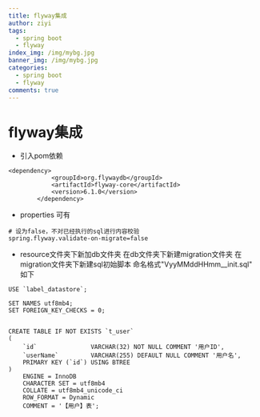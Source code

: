 ```yaml
---
title: flyway集成
author: ziyi
tags:
  - spring boot
  - flyway
index_img: /img/mybg.jpg
banner_img: /img/mybg.jpg
categories:
  - spring boot
  - flyway
comments: true
---
```


# flyway集成

- 引入pom依赖

```
<dependency>
            <groupId>org.flywaydb</groupId>
            <artifactId>flyway-core</artifactId>
            <version>6.1.0</version>
        </dependency>
```

- properties 可有

```
# 设为false，不对已经执行的sql进行内容校验
spring.flyway.validate-on-migrate=false
```

- resource文件夹下新加db文件夹 在db文件夹下新建migration文件夹 在migration文件夹下新建sql初始脚本 命名格式"VyyMMddHHmm__init.sql" 如下

```
USE `label_datastore`;

SET NAMES utf8mb4;
SET FOREIGN_KEY_CHECKS = 0;


CREATE TABLE IF NOT EXISTS `t_user`
(
    `id`               VARCHAR(32) NOT NULL COMMENT '用户ID',
    `userName`         VARCHAR(255) DEFAULT NULL COMMENT '用户名',
    PRIMARY KEY (`id`) USING BTREE
)
    ENGINE = InnoDB
    CHARACTER SET = utf8mb4
    COLLATE = utf8mb4_unicode_ci
    ROW_FORMAT = Dynamic
    COMMENT = '【用户】表';
```
